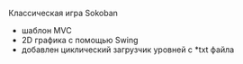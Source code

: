 Классическая игра Sokoban

- шаблон MVC
- 2D графика с помощью Swing
- добавлен циклический загрузчик уровней с *txt файла
